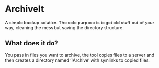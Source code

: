 # ArchiveIt
A simple backup solution.
The sole purpose is to get old stuff out of your way,
cleaning the mess but saving the directory structure.
## What does it do?
You pass in files you want to archive, the tool copies files to a server
and then creates a directory named ‘!Archive’ with symlinks to copied
files.
